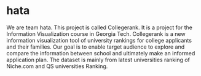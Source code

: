 # hata
We are team hata.
This project is called Collegerank. It is a project for the Information Visualization course in Georgia Tech.
Collegerank is a new information visualization tool of university rankings for college applicants and their families. Our goal is to enable target audience to explore and compare the information between school and ultimately make an informed application plan. The dataset is mainly from latest universities ranking of Niche.com and QS universities Ranking.

